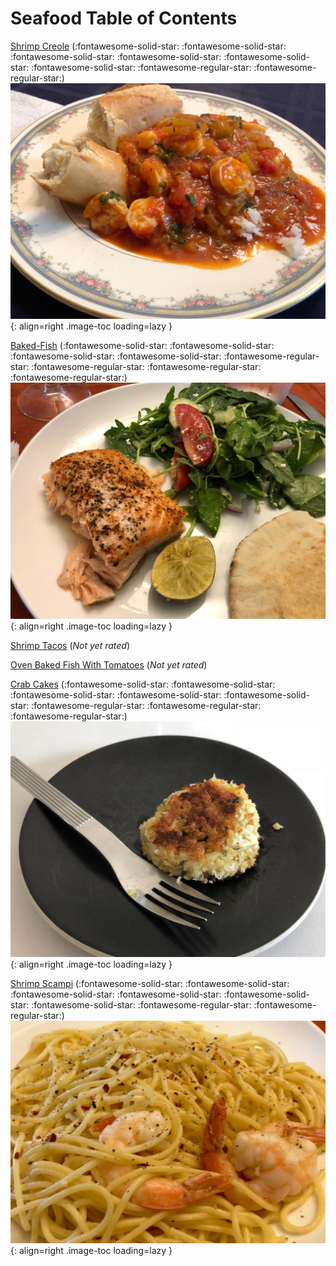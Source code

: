 # Seafood Table of Contents

[Shrimp Creole](./shrimp_creole) (:fontawesome-solid-star: :fontawesome-solid-star: :fontawesome-solid-star: :fontawesome-solid-star: :fontawesome-solid-star: :fontawesome-solid-star: :fontawesome-regular-star: :fontawesome-regular-star:)
![shrimp_creole.jpeg](./shrimp_creole.jpeg){: align=right .image-toc loading=lazy }

[Baked-Fish](./baked-fish) (:fontawesome-solid-star: :fontawesome-solid-star: :fontawesome-solid-star: :fontawesome-solid-star: :fontawesome-regular-star: :fontawesome-regular-star: :fontawesome-regular-star: :fontawesome-regular-star:)
![baked-fish.jpeg](./baked-fish.jpeg){: align=right .image-toc loading=lazy }

[Shrimp Tacos](./shrimp_tacos) (*Not yet rated*)
<!-- TODO: Capture image -->

[Oven Baked Fish With Tomatoes](./oven_baked_fish_with_tomatoes) (*Not yet rated*)
<!-- TODO: Capture image -->

[Crab Cakes](./crab_cakes) (:fontawesome-solid-star: :fontawesome-solid-star: :fontawesome-solid-star: :fontawesome-solid-star: :fontawesome-solid-star: :fontawesome-regular-star: :fontawesome-regular-star: :fontawesome-regular-star:)
![crab_cakes.jpeg](./crab_cakes.jpeg){: align=right .image-toc loading=lazy }

[Shrimp Scampi](./shrimp_scampi) (:fontawesome-solid-star: :fontawesome-solid-star: :fontawesome-solid-star: :fontawesome-solid-star: :fontawesome-solid-star: :fontawesome-solid-star: :fontawesome-regular-star: :fontawesome-regular-star:)
![shrimp_scampi.jpeg](./shrimp_scampi.jpeg){: align=right .image-toc loading=lazy }